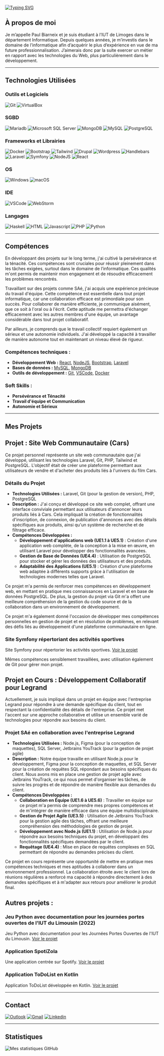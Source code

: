 [![Typing SVG](https://readme-typing-svg.demolab.com?font=Fira+Code&weight=600&pause=1000&color=F7F7F7&random=false&width=435&lines=BIARNEIX+Paul+-+BUT3+informatique)](https://git.io/typing-svg)

## À propos de moi
Je m’appelle Paul Biarneix et je suis étudiant à l’IUT de Limoges dans le département Informatique. Depuis quelques années, je m’investis dans le domaine de l’informatique afin d’acquérir le plus d’expérience en vue de ma future professionnalisation. J’aimerais donc par la suite exercer un métier en rapport avec les technologies du Web, plus particulièrement dans le développement. 

---

## Technologies Utilisées

### Outils et Logiciels
![Git](https://img.shields.io/badge/GIT-E44C30?style=for-the-badge&logo=git&logoColor=white)
![VirtualBox](https://img.shields.io/badge/VirtualBox-21416b?style=for-the-badge&logo=VirtualBox&logoColor=white)

### SGBD
![Mariadb](https://img.shields.io/badge/MariaDB-003545?style=for-the-badge&logo=mariadb&logoColor=white)
![Microsoft SQL Server](https://img.shields.io/badge/Microsoft%20SQL%20Server-CC2927?style=for-the-badge&logo=microsoft%20sql%20server&logoColor=white)
![MongoDB](https://img.shields.io/badge/MongoDB-4EA94B?style=for-the-badge&logo=mongodb&logoColor=white)
![MySQL](https://img.shields.io/badge/MySQL-005C84?style=for-the-badge&logo=mysql&logoColor=white)
![PostgreSQL](https://img.shields.io/badge/PostgreSQL-316192?style=for-the-badge&logo=postgresql&logoColor=white)

### Frameworks et Librairies
![Docker](https://img.shields.io/badge/Docker-2CA5E0?style=for-the-badge&logo=docker&logoColor=white)
![Bootstrap](https://img.shields.io/badge/Bootstrap-563D7C?style=for-the-badge&logo=bootstrap&logoColor=white)
![Tailwind](https://img.shields.io/badge/Tailwind_CSS-38B2AC?style=for-the-badge&logo=tailwind-css&logoColor=white)
![Drupal](https://img.shields.io/badge/Drupal-0678BE?style=for-the-badge&logo=drupal&logoColor=white)
![Wordpress](https://img.shields.io/badge/Wordpress-21759B?style=for-the-badge&logo=wordpress&logoColor=white)
![Handlebars](https://img.shields.io/badge/Handlebars%20js-f0772b?style=for-the-badge&logo=handlebarsdotjs&logoColor=black)
![Laravel](https://img.shields.io/badge/Laravel-FF2D20?style=for-the-badge&logo=laravel&logoColor=white)
![Symfony](https://img.shields.io/badge/Symfony-000000?style=for-the-badge&logo=Symfony&logoColor=white)
![NodeJS](https://img.shields.io/badge/Node%20js-339933?style=for-the-badge&logo=nodedotjs&logoColor=white)
![React](https://img.shields.io/badge/React-20232A?style=for-the-badge&logo=react&logoColor=61DAFB)

### OS
![Windows](https://img.shields.io/badge/Microsoft-666666?style=for-the-badge&logo=microsoft&logoColor=white)
![macOS](https://img.shields.io/badge/mac%20os-000000?style=for-the-badge&logo=apple&logoColor=white)

### IDE
![VSCode](https://img.shields.io/badge/VSCode-0078D4?style=for-the-badge&logo=visual%20studio%20code&logoColor=white)
![WebStorm](https://img.shields.io/badge/WebStorm-000000?style=for-the-badge&logo=WebStorm&logoColor=white)

### Langages
![Haskell](https://img.shields.io/badge/Haskell-5D4F85?style=for-the-badge&logo=haskell&logoColor=white)
![HTML](https://img.shields.io/badge/HTML5-E34F26?style=for-the-badge&logo=html5&logoColor=white)
![Javascript](https://img.shields.io/badge/JavaScript-323330?style=for-the-badge&logo=javascript&logoColor=F7DF1E)
![PHP](https://img.shields.io/badge/PHP-777BB4?style=for-the-badge&logo=php&logoColor=white)
![Python](https://img.shields.io/badge/Python-FFD43B?style=for-the-badge&logo=python&logoColor=blue)

---
## Compétences

En développant des projets sur le long terme, j'ai cultivé la persévérance et la ténacité. Ces compétences sont cruciales pour réussir pleinement dans les tâches exigées, surtout dans le domaine de l’informatique. Ces qualités m'ont permis de maintenir mon engagement et de résoudre efficacement les problèmes rencontrés.

Travaillant sur des projets comme SAé, j'ai acquis une expérience précieuse du travail d'équipe. Cette compétence est essentielle dans tout projet informatique, car une collaboration efficace est primordiale pour son succès. Pour collaborer de manière efficiente, je communique aisément, que ce soit à l'oral ou à l'écrit. Cette aptitude me permettra d'échanger efficacement avec les autres membres d'une équipe, un avantage considérable dans tout projet collaboratif.

Par ailleurs, je comprends que le travail collectif requiert également un sérieux et une autonomie individuels. J'ai développé la capacité à travailler de manière autonome tout en maintenant un niveau élevé de rigueur.

### Compétences techniques :

- **Développement Web :** [React](https://img.shields.io/badge/React-20232A?style=for-the-badge&logo=react&logoColor=61DAFB), [NodeJS](https://img.shields.io/badge/Node%20js-339933?style=for-the-badge&logo=nodedotjs&logoColor=white), [Bootstrap](https://img.shields.io/badge/Bootstrap-563D7C?style=for-the-badge&logo=bootstrap&logoColor=white), [Laravel](https://img.shields.io/badge/Laravel-FF2D20?style=for-the-badge&logo=laravel&logoColor=white)
- **Bases de données :** [MySQL](https://img.shields.io/badge/MySQL-005C84?style=for-the-badge&logo=mysql&logoColor=white), [MongoDB](https://img.shields.io/badge/MongoDB-4EA94B?style=for-the-badge&logo=mongodb&logoColor=white)
- **Outils de développement :** [Git](https://img.shields.io/badge/GIT-E44C30?style=for-the-badge&logo=git&logoColor=white), [VSCode](https://img.shields.io/badge/VSCode-0078D4?style=for-the-badge&logo=visual%20studio%20code&logoColor=white), [Docker](https://img.shields.io/badge/Docker-2CA5E0?style=for-the-badge&logo=docker&logoColor=white)

### Soft Skills :

- **Persévérance et Ténacité**
- **Travail d'équipe et Communication**
- **Autonomie et Sérieux**
---

## Mes Projets

## Projet : Site Web Communautaire (Cars)

Ce projet personnel représente un site web communautaire que j'ai développé, utilisant les technologies Laravel, Git, PHP, Tailwind et PostgreSQL. L'objectif était de créer une plateforme permettant aux utilisateurs de vendre et d'acheter des produits liés à l'univers du film Cars.

### Détails du Projet

- **Technologies Utilisées :** Laravel, Git (pour la gestion de version), PHP, PostgreSQL
- **Description :** J'ai conçu et développé ce site web complet, offrant une interface conviviale permettant aux utilisateurs d'annoncer leurs produits liés à Cars. Cela impliquait la création de fonctionnalités d'inscription, de connexion, de publication d'annonces avec des détails spécifiques aux produits, ainsi qu'un système de recherche et de filtrage efficace.
- **Compétences Développées :**
  - **Développement d'applications web (UE1.1 à UE5.1)** : Création d'une application web complète, de la conception à la mise en œuvre, en utilisant Laravel pour développer des fonctionnalités avancées.
  - **Gestion de Base de Données (UE4.4)** : Utilisation de PostgreSQL pour stocker et gérer les données des utilisateurs et des produits.
  - **Adaptabilité des Applications (UE5.1)** : Création d'une plateforme web adaptée à différents supports grâce à l'utilisation de technologies modernes telles que Laravel.

Ce projet m'a permis de renforcer mes compétences en développement web, en mettant en pratique mes connaissances en Laravel et en base de données PostgreSQL. De plus, la gestion du projet via Git m'a offert une meilleure compréhension de la gestion du code source et de la collaboration dans un environnement de développement.

Ce projet m'a également donné l'occasion de développer mes compétences personnelles en gestion de projet et en résolution de problèmes, en relevant des défis liés au développement d'une plateforme communautaire en ligne.


### Site Symfony répertoriant des activités sportives
Site Symfony pour répertorier les activités sportives. [Voir le projet](https://github.com/Paulloooo/runcenter)

Mêmes compétences sensiblement travaillées, avec utilisation également de Git pour gérer mon projet.

## Projet en Cours : Développement Collaboratif pour Legrand

Actuellement, je suis impliqué dans un projet en équipe avec l'entreprise Legrand pour répondre à une demande spécifique du client, tout en respectant la confidentialité des détails de l'entreprise. Ce projet met l'accent sur une approche collaborative et utilise un ensemble varié de technologies pour répondre aux besoins du client.

### Projet SAé en collaboration avec l'entreprise Legrand

- **Technologies Utilisées :** Node.js, Figma (pour la conception de maquettes), SQL Server, Jetbrains YouTrack (pour la gestion de projet agile)
- **Description :** Notre équipe travaille en utilisant Node.js pour le développement, Figma pour la conception de maquettes, et SQL Server pour la création de requêtes SQL répondant aux besoins spécifiques du client. Nous avons mis en place une gestion de projet agile avec Jetbrains YouTrack, ce qui nous permet d'organiser les tâches, de suivre les progrès et de répondre de manière flexible aux demandes du client.
- **Compétences Développées :**
  - **Collaboration en Équipe (UE1.6 à UE5.6)** : Travailler en équipe sur ce projet m'a permis de comprendre mes propres compétences et de m'intégrer de manière efficace dans une équipe multidisciplinaire.
  - **Gestion de Projet Agile (UE3.5)** : Utilisation de Jetbrains YouTrack pour la gestion agile des tâches, offrant une meilleure compréhension des méthodologies de gestion de projet.
  - **Développement avec Node.js (UE1.1)** : Utilisation de Node.js pour répondre aux besoins techniques du projet, en développant des fonctionnalités spécifiques demandées par le client.
  - **Requêtage (UE4.4)** : Mise en place de requêtes complexes en SQL permettant de répondre au demandes précises du client.

Ce projet en cours représente une opportunité de mettre en pratique mes compétences techniques et mes aptitudes à collaborer dans un environnement professionnel. La collaboration étroite avec le client lors de réunions régulières a renforcé ma capacité à répondre directement à des demandes spécifiques et à m'adapter aux retours pour améliorer le produit final.


## Autres projets :

### Jeu Python avec documentation pour les journées portes ouvertes de l'IUT du Limousin (2022)
Jeu Python avec documentation pour les Journées Portes Ouvertes de l'IUT du Limousin. [Voir le projet](https://github.com/Paulloooo/JPO)

### Application SpotiZola
Une application centrée sur Spotify. [Voir le projet](https://github.com/Paulloooo/BiarneixPaulSpotifyApp)

### Application ToDoList en Kotlin
Application ToDoList développée en Kotlin. [Voir le projet](https://github.com/Paulloooo/ToDo-List-Application)

---

## Contact
[![Outlook](https://img.shields.io/badge/Microsoft_Outlook-0078D4?style=for-the-badge&logo=microsoft-outlook&logoColor=white)](mailto:paul.biarneix@etu.unilim.fr)
[![Gmail](https://img.shields.io/badge/Gmail-D14836?style=for-the-badge&logo=gmail&logoColor=white)](mailto:paul.biarneix@gmail.com)
[![Linkedin](https://img.shields.io/badge/LinkedIn-0077B5?style=for-the-badge&logo=linkedin&logoColor=white)](https://www.linkedin.com/in/paul-biarneix-76499a221/)


--- 

## Statistiques
![Mes statistiques GitHub](https://github-readme-stats.vercel.app/api?username=Paulloooo&show_icons=true&theme=radical)


<!---
Paulloooo/Paulloooo is a ✨ special ✨ repository because its `README.md` (this file) appears on your GitHub profile.
You can click the Preview link to take a look at your changes.
--->
